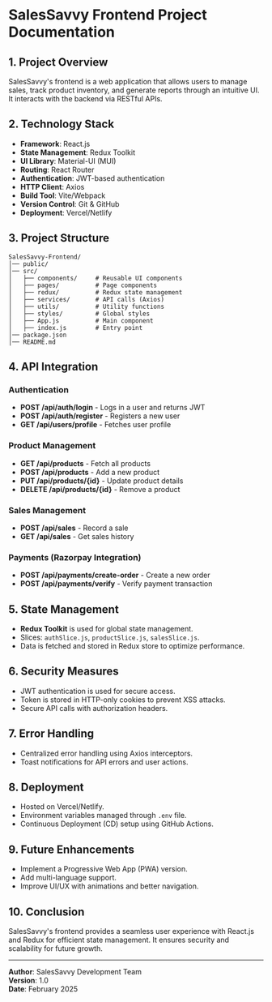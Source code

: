 # SalesSavvy Frontend Project Documentation

## 1. Project Overview
SalesSavvy's frontend is a web application that allows users to manage sales, track product inventory, and generate reports through an intuitive UI. It interacts with the backend via RESTful APIs.

## 2. Technology Stack
- **Framework**: React.js
- **State Management**: Redux Toolkit
- **UI Library**: Material-UI (MUI)
- **Routing**: React Router
- **Authentication**: JWT-based authentication
- **HTTP Client**: Axios
- **Build Tool**: Vite/Webpack
- **Version Control**: Git & GitHub
- **Deployment**: Vercel/Netlify

## 3. Project Structure
```
SalesSavvy-Frontend/
│── public/
│── src/
│   ├── components/     # Reusable UI components
│   ├── pages/          # Page components
│   ├── redux/          # Redux state management
│   ├── services/       # API calls (Axios)
│   ├── utils/          # Utility functions
│   ├── styles/         # Global styles
│   ├── App.js          # Main component
│   ├── index.js        # Entry point
│── package.json
│── README.md
```

## 4. API Integration
### Authentication
- **POST /api/auth/login** - Logs in a user and returns JWT
- **POST /api/auth/register** - Registers a new user
- **GET /api/users/profile** - Fetches user profile

### Product Management
- **GET /api/products** - Fetch all products
- **POST /api/products** - Add a new product
- **PUT /api/products/{id}** - Update product details
- **DELETE /api/products/{id}** - Remove a product

### Sales Management
- **POST /api/sales** - Record a sale
- **GET /api/sales** - Get sales history

### Payments (Razorpay Integration)
- **POST /api/payments/create-order** - Create a new order
- **POST /api/payments/verify** - Verify payment transaction

## 5. State Management
- **Redux Toolkit** is used for global state management.
- Slices: `authSlice.js`, `productSlice.js`, `salesSlice.js`.
- Data is fetched and stored in Redux store to optimize performance.

## 6. Security Measures
- JWT authentication is used for secure access.
- Token is stored in HTTP-only cookies to prevent XSS attacks.
- Secure API calls with authorization headers.

## 7. Error Handling
- Centralized error handling using Axios interceptors.
- Toast notifications for API errors and user actions.

## 8. Deployment
- Hosted on Vercel/Netlify.
- Environment variables managed through `.env` file.
- Continuous Deployment (CD) setup using GitHub Actions.

## 9. Future Enhancements
- Implement a Progressive Web App (PWA) version.
- Add multi-language support.
- Improve UI/UX with animations and better navigation.

## 10. Conclusion
SalesSavvy's frontend provides a seamless user experience with React.js and Redux for efficient state management. It ensures security and scalability for future growth.

---

**Author**: SalesSavvy Development Team  
**Version**: 1.0  
**Date**: February 2025

